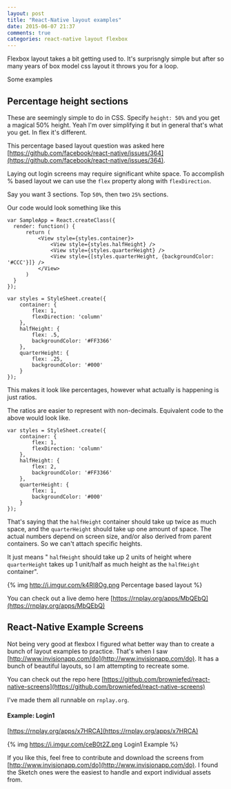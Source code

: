 ```yaml
---
layout: post
title: "React-Native layout examples"
date: 2015-06-07 21:37
comments: true
categories: react-native layout flexbox 
---
```


Flexbox layout takes a bit getting used to. It's surprisngly simple but after so many years of box model css layout it throws you for a loop.

Some examples

## Percentage height sections

These are seemingly simple to do in CSS. Specify `height: 50%` and you get a magical 50% height. Yeah I'm over simplifying it but in general that's what you get. In flex it's different.

This percentage based layout question was asked here [https://github.com/facebook/react-native/issues/364](https://github.com/facebook/react-native/issues/364).

Laying out login screens may require significant white space. To accomplish % based layout we can use the `flex` property along with `flexDirection`.

Say you want 3 sections. Top `50%`, then two `25%` sections.

Our code would look something like this

```
var SampleApp = React.createClass({
  render: function() {
      return (
          <View style={styles.container}>
              <View style={styles.halfHeight} />
              <View style={styles.quarterHeight} />
              <View style={[styles.quarterHeight, {backgroundColor: '#CCC'}]} />
          </View>
      )
  }
});

var styles = StyleSheet.create({
    container: {
        flex: 1,
        flexDirection: 'column'
    },
    halfHeight: {
        flex: .5,
        backgroundColor: '#FF3366'
    },
    quarterHeight: {
        flex: .25,
        backgroundColor: '#000'
    }
});

```


This makes it look like percentages, however what actually is happening is just ratios.

The ratios are easier to represent with non-decimals. Equivalent code to the above would look like.

```
var styles = StyleSheet.create({
    container: {
        flex: 1,
        flexDirection: 'column'
    },
    halfHeight: {
        flex: 2,
        backgroundColor: '#FF3366'
    },
    quarterHeight: {
        flex: 1,
        backgroundColor: '#000'
    }
});

```

That's saying that the `halfHeight` container should take up twice as much space, and the `quarterHeight` should take up one amount of space.
The actual numbers depend on screen size, and/or also derived from parent containers. So we can't attach specific heights.

It just means " `halfHeight` should take up 2 units of height where `quarterHeight` takes up 1 unit/half as much height as the `halfHeight` container".

{% img http://i.imgur.com/k4RI8Og.png Percentage based layout %}

You can check out a live demo here [https://rnplay.org/apps/MbQEbQ](https://rnplay.org/apps/MbQEbQ)


## React-Native Example Screens

Not being very good at flexbox I figured what better way than to create a bunch of layout examples to practice.
That's when I saw [http://www.invisionapp.com/do](http://www.invisionapp.com/do). It has a bunch of beautiful layouts, so I am attempting to recreate some.

You can check out the repo here [https://github.com/browniefed/react-native-screens](https://github.com/browniefed/react-native-screens)

I've made them all runnable on `rnplay.org`.

#### Example: Login1

[https://rnplay.org/apps/x7HRCA](https://rnplay.org/apps/x7HRCA)

{% img https://i.imgur.com/ceB0t2Z.png Login1 Example %}


If you like this, feel free to contribute and download the screens from [http://www.invisionapp.com/do](http://www.invisionapp.com/do). I found the Sketch ones were the easiest to handle and export individual assets from.